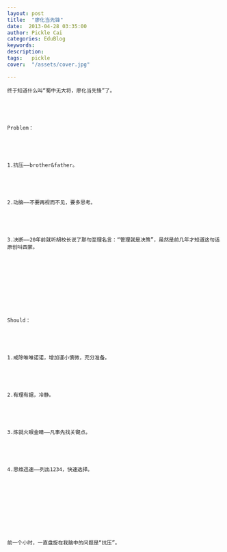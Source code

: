 ```yaml
---
layout: post  
title:  "廖化当先锋"
date:  2013-04-28 03:35:00
author: Pickle Cai  
categories: EduBlog  
keywords: 
description:   
tags:	pickle   
cover:  "/assets/cover.jpg"  

---
```




	终于知道什么叫“蜀中无大将，廖化当先锋”了。





	Problem：





	1.抗压——brother&father。





	2.动脑——不要再视而不见，要多思考。





	3.决断——20年前就听胡校长说了那句至理名言：“管理就是决策”，虽然是前几年才知道这句话原创叫西蒙。





	 





	Should：





	1.戒除唯唯诺诺，增加谨小慎微，充分准备。





	2.有理有据，冷静。





	3.炼就火眼金睛——凡事先找关键点。





	4.思维迅速——列出1234，快速选择。





	 





	前一个小时，一直盘旋在我脑中的问题是“抗压”。





		    
